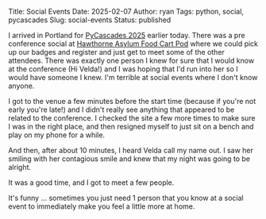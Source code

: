 Title: Social Events
Date: 2025-02-07
Author: ryan
Tags: python, social, pycascades
Slug: social-events
Status: published

I arrived in Portland for [PyCascades 2025](https://2025.pycascades.com/) earlier today. There was a pre conference social at [Hawthorne Asylum Food Cart Pod](https://en.m.wikipedia.org/wiki/Hawthorne_Asylum) where we could pick up our badges and register and just get to meet some of the other attendees. There was exactly one person I knew for sure that I would know at the conference (Hi Velda!) and I was hoping that I'd run into her so I would have someone I knew. I'm terrible at social events where I don't know anyone. 

I got to the venue a few minutes before the start time (because if you're not early you're late!) and I didn't really see anything that appeared to be related to the conference. I checked the site a few more times to make sure I was in the right place, and then resigned myself to just sit on a bench and play on my phone for a while. 

And then, after about 10 minutes, I heard Velda call my name out. I saw her smiling with her contagious smile and knew that my night was going to be alright. 

It was a good time, and I got to meet a few people. 

It's funny ... sometimes you just need 1 person that you know at a social event to immediately make you feel a little more at home. 


   
